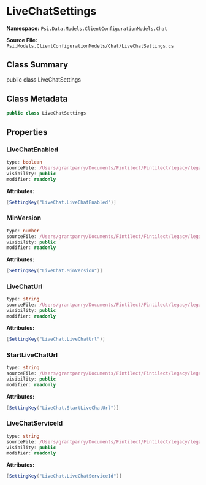 # LiveChatSettings

**Namespace:** `Psi.Data.Models.ClientConfigurationModels.Chat`

**Source File:** `Psi.Models.ClientConfigurationModels/Chat/LiveChatSettings.cs`

## Class Summary

public class LiveChatSettings

## Class Metadata

```typescript
public class LiveChatSettings
```

## Properties

### LiveChatEnabled

```typescript
type: boolean
sourceFile: /Users/grantparry/Documents/Fintilect/Fintilect/legacy/legacy-apis/Psi.Models.ClientConfigurationModels/Chat/LiveChatSettings.cs
visibility: public
modifier: readonly
```

**Attributes:**
```csharp
[SettingKey("LiveChat.LiveChatEnabled")]
```

### MinVersion

```typescript
type: number
sourceFile: /Users/grantparry/Documents/Fintilect/Fintilect/legacy/legacy-apis/Psi.Models.ClientConfigurationModels/Chat/LiveChatSettings.cs
visibility: public
modifier: readonly
```

**Attributes:**
```csharp
[SettingKey("LiveChat.MinVersion")]
```

### LiveChatUrl

```typescript
type: string
sourceFile: /Users/grantparry/Documents/Fintilect/Fintilect/legacy/legacy-apis/Psi.Models.ClientConfigurationModels/Chat/LiveChatSettings.cs
visibility: public
modifier: readonly
```

**Attributes:**
```csharp
[SettingKey("LiveChat.LiveChatUrl")]
```

### StartLiveChatUrl

```typescript
type: string
sourceFile: /Users/grantparry/Documents/Fintilect/Fintilect/legacy/legacy-apis/Psi.Models.ClientConfigurationModels/Chat/LiveChatSettings.cs
visibility: public
modifier: readonly
```

**Attributes:**
```csharp
[SettingKey("LiveChat.StartLiveChatUrl")]
```

### LiveChatServiceId

```typescript
type: string
sourceFile: /Users/grantparry/Documents/Fintilect/Fintilect/legacy/legacy-apis/Psi.Models.ClientConfigurationModels/Chat/LiveChatSettings.cs
visibility: public
modifier: readonly
```

**Attributes:**
```csharp
[SettingKey("LiveChat.LiveChatServiceId")]
```
